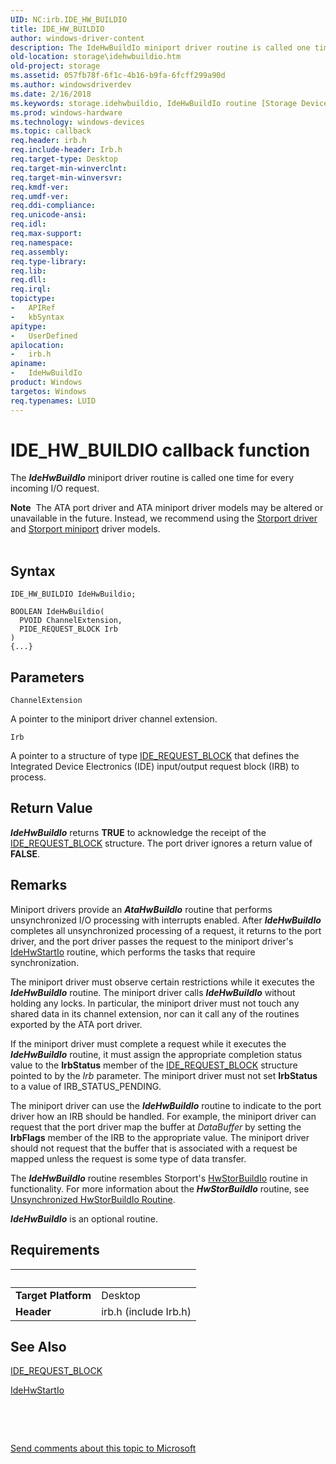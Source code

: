 ```yaml
---
UID: NC:irb.IDE_HW_BUILDIO
title: IDE_HW_BUILDIO
author: windows-driver-content
description: The IdeHwBuildIo miniport driver routine is called one time for every incoming I/O request.Note  The ATA port driver and ATA miniport driver models may be altered or unavailable in the future.
old-location: storage\idehwbuildio.htm
old-project: storage
ms.assetid: 057fb78f-6f1c-4b16-b9fa-6fcff299a90d
ms.author: windowsdriverdev
ms.date: 2/16/2018
ms.keywords: storage.idehwbuildio, IdeHwBuildIo routine [Storage Devices], IdeHwBuildIo, IDE_HW_BUILDIO, IDE_HW_BUILDIO, irb/IdeHwBuildIo, atartns_9111d60c-e0e1-4c5c-aacf-2af56fcf7338.xml
ms.prod: windows-hardware
ms.technology: windows-devices
ms.topic: callback
req.header: irb.h
req.include-header: Irb.h
req.target-type: Desktop
req.target-min-winverclnt: 
req.target-min-winversvr: 
req.kmdf-ver: 
req.umdf-ver: 
req.ddi-compliance: 
req.unicode-ansi: 
req.idl: 
req.max-support: 
req.namespace: 
req.assembly: 
req.type-library: 
req.lib: 
req.dll: 
req.irql: 
topictype:
-	APIRef
-	kbSyntax
apitype:
-	UserDefined
apilocation:
-	irb.h
apiname:
-	IdeHwBuildIo
product: Windows
targetos: Windows
req.typenames: LUID
---
```



# IDE_HW_BUILDIO callback function
The <b><i>IdeHwBuildIo</i></b> miniport driver routine is called one time for every incoming I/O request.
<div class="alert"><b>Note</b>  The ATA port driver and ATA miniport driver models may be altered or unavailable in the future. Instead, we recommend using the <a href="https://msdn.microsoft.com/en-us/windows/hardware/drivers/storage/storport-driver">Storport driver</a> and <a href="https://msdn.microsoft.com/en-us/windows/hardware/drivers/storage/storport-miniport-drivers">Storport miniport</a> driver models.</div><div> </div>

## Syntax

```
IDE_HW_BUILDIO IdeHwBuildio;

BOOLEAN IdeHwBuildio(
  PVOID ChannelExtension,
  PIDE_REQUEST_BLOCK Irb
)
{...}
```

## Parameters

`ChannelExtension`

A pointer to the miniport driver channel extension.

`Irb`

A pointer to a structure of type <a href="..\irb\ns-irb-_ide_request_block.md">IDE_REQUEST_BLOCK</a> that defines the Integrated Device Electronics (IDE) input/output request block (IRB) to process.


## Return Value

<b><i>IdeHwBuildIo</i></b> returns <b>TRUE</b> to acknowledge the receipt of the <a href="..\irb\ns-irb-_ide_request_block.md">IDE_REQUEST_BLOCK</a> structure. The port driver ignores a return value of <b>FALSE</b>.

## Remarks

Miniport drivers provide an <b><i>AtaHwBuildlo</i></b> routine that performs unsynchronized I/O processing with interrupts enabled. After <b><i>IdeHwBuildIo</i></b> completes all unsynchronized processing of a request, it returns to the port driver, and the port driver passes the request to the miniport driver's <a href="https://msdn.microsoft.com/library/windows/hardware/ff559003">IdeHwStartIo</a> routine, which performs the tasks that require synchronization. 

The miniport driver must observe certain restrictions while it executes the <b><i>IdeHwBuildIo</i></b> routine. The miniport driver calls <b><i>IdeHwBuildIo</i></b> without holding any locks. In particular, the miniport driver must not touch any shared data in its channel extension, nor can it call any of the routines exported by the ATA port driver.

If the miniport driver must complete a request while it executes the <b><i>IdeHwBuildIo</i></b> routine, it must assign the appropriate completion status value to the <b>IrbStatus</b> member of the <a href="..\irb\ns-irb-_ide_request_block.md">IDE_REQUEST_BLOCK</a> structure pointed to by the <i>Irb</i> parameter. The miniport driver must not set <b>IrbStatus</b> to a value of IRB_STATUS_PENDING.

The miniport driver can use the <b><i>IdeHwBuildIo</i></b> routine to indicate to the port driver how an IRB should be handled. For example, the miniport driver can request that the port driver map the buffer at <i>DataBuffer </i>by setting the <b>IrbFlags</b> member of the IRB to the appropriate value. The miniport driver should not request that the buffer that is associated with a request be mapped unless the request is some type of data transfer. 

The <b><i>IdeHwBuildIo</i></b> routine resembles Storport's <a href="..\storport\nc-storport-hw_buildio.md">HwStorBuildIo</a> routine in functionality. For more information about the <b><i>HwStorBuildIo</i></b> routine, see <a href="https://msdn.microsoft.com/6b18e3ff-30dd-414b-99b5-4bb914660a67">Unsynchronized HwStorBuildIo Routine</a>.

<b><i>IdeHwBuildIo</i></b> is an optional routine.

## Requirements
| &nbsp; | &nbsp; |
| ---- |:---- |
| **Target Platform** | Desktop |
| **Header** | irb.h (include Irb.h) |

## See Also

<a href="..\irb\ns-irb-_ide_request_block.md">IDE_REQUEST_BLOCK</a>



<a href="https://msdn.microsoft.com/library/windows/hardware/ff559003">IdeHwStartIo</a>



 

 

<a href="mailto:wsddocfb@microsoft.com?subject=Documentation%20feedback [storage\storage]:%20IdeHwBuildIo routine%20 RELEASE:%20(2/16/2018)&amp;body=%0A%0APRIVACY STATEMENT%0A%0AWe use your feedback to improve the documentation. We don't use your email address for any other purpose, and we'll remove your email address from our system after the issue that you're reporting is fixed. While we're working to fix this issue, we might send you an email message to ask for more info. Later, we might also send you an email message to let you know that we've addressed your feedback.%0A%0AFor more info about Microsoft's privacy policy, see http://privacy.microsoft.com/en-us/default.aspx." title="Send comments about this topic to Microsoft">Send comments about this topic to Microsoft</a>